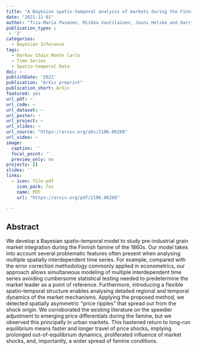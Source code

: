 ```yaml
---
title: "A Bayesian spatio-temporal analysis of markets during the Finnish 1860s famine"
date: "2021-11-01"
author: "Tiia-Maria Pasanen, Miikka Voutilainen, Jouni Helske and Harri Högmander"
publication_types : 
 - '2'
categories: 
  - Bayesian Inference
tags:
  - Markov Chain Monte Carlo
  - Time Series
  - Spatio-temporal Data
doi: ~
publishDate: '2021'
publication: "ArXiv preprint"
publication_short: ArXiv
featured: yes
url_pdf: ~
url_code: ~
url_dataset: ~
url_poster: ~
url_project: ~
url_slides: ~
url_source: "https://arxiv.org/abs/2106.06268"
url_video: ~
image:
  caption: ''
  focal_point: ''
  preview_only: no
projects: []
slides: ''
links:
  - icon: file-pdf
    icon_pack: fas
    name: PDF
    url: "https://arxiv.org/pdf/2106.06268"
    
---
```


## Abstract

We develop a Bayesian spatio-temporal model to study pre-industrial grain market integration during the Finnish famine of the 1860s. Our model takes into account several problematic features often present when analysing multiple spatially interdependent time series. For example, compared with the error correction methodology commonly applied in econometrics, our approach allows simultaneous modeling of multiple interdependent time series avoiding cumbersome statistical testing needed to predetermine the market leader as a point of reference. Furthermore, introducing a flexible spatio-temporal structure enables analysing detailed regional and temporal dynamics of the market mechanisms. Applying the proposed method, we detected spatially asymmetric "price ripples" that spread out from the shock origin. We corroborated the existing literature on the speedier adjustment to emerging price differentials during the famine, but we observed this principally in urban markets. This hastened return to long-run equilibrium means faster and longer travel of price shocks, implying prolonged out-of-equilibrium dynamics, proliferated influence of market shocks, and, importantly, a wider spread of famine conditions.